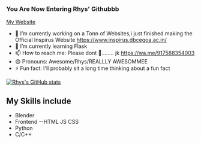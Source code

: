 ### You Are Now Entering Rhys' Githubbb
 [My Website](rhys-011003.github.io/Rhys-josmin/)
- 🔭 I’m currently working on a Tonn of Websites,i just finished making the Official Inspirus Website https://www.inspirus.dbcegoa.ac.in/
- 🌱 I’m currently learning  Flask
- 📫 How to reach me: Please dont 🤡........ jk https://wa.me/917588354003
- 😄 Pronouns: Awesome/Rhys/REALLLY AWESOMMEE
- ⚡ Fun fact: I'll probably sit a long time thinking about a fun fact


[![Rhys's GitHub stats](https://github-readme-stats.vercel.app/api?username=Rhys-011003)](https://github.com/anuraghazra/github-readme-stats)


## My Skills include
- Blender
- Frontend --HTML JS CSS
- Python 
- C/C++


